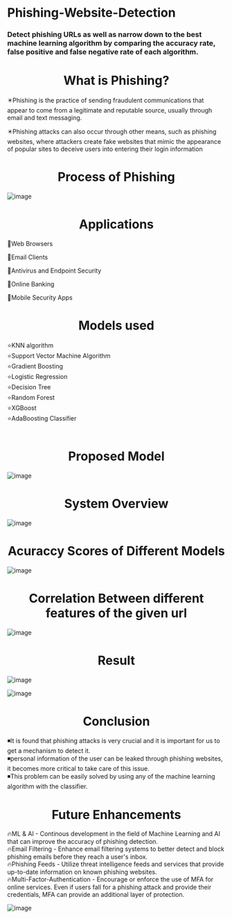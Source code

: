 # Phishing-Website-Detection
<h3>Detect phishing URLs as well as narrow down to the best machine learning algorithm by comparing the accuracy rate, false positive and false negative rate of each algorithm.</h3>

<h1 align="center">What is Phishing?</h1>

✴️Phishing is the practice of sending fraudulent communications that appear to come from a legitimate and reputable source, usually through email and text messaging.

✴️Phishing attacks can also occur through other means, such as phishing websites, where attackers create fake websites that mimic the appearance of popular sites to deceive users into entering their login information


<h1 align="center">Process of Phishing</h1>

![image](https://github.com/HashimHB/Phishing-Website-Detection/assets/78270317/f619a93f-94a4-4489-8e68-499d2dba316b)


<h1 align="center">Applications</h1>

📌Web Browsers

📌Email Clients

📌Antivirus and Endpoint Security 

📌Online Banking

📌Mobile Security Apps


<h1 align="center">Models used</h1>

⭐KNN algorithm <br>
⭐Support Vector Machine Algorithm <br>
⭐Gradient Boosting<br>
⭐Logistic Regression <br>
⭐Decision Tree<br>
⭐Random Forest<br>
⭐XGBoost<br>
⭐AdaBoosting Classifier<br> 


<h1 align="center">Proposed Model</h1>

![image](https://github.com/HashimHB/Phishing-Website-Detection/assets/78270317/8a1ddaa6-43f0-4bb1-80e2-adb60b0a3ddd)

<h1 align="center">System Overview</h1>

![image](https://github.com/HashimHB/Phishing-Website-Detection/assets/78270317/3fd614d9-667a-4a94-a636-bc8c1e7ad653)


<h1 align="center">Acuraccy Scores of Different Models</h1>

![image](https://github.com/HashimHB/Phishing-Website-Detection/assets/78270317/bab62c48-1d29-457a-8283-46b61a70129b)


 <h1 align="center">Correlation Between different features of the given url</h1>


![image](https://github.com/HashimHB/Phishing-Website-Detection/assets/78270317/773fe1b1-7b69-47a1-9489-b3304340ea90)


<h1 align="center">Result</h1>

![image](https://github.com/HashimHB/Phishing-Website-Detection/assets/78270317/a68e1983-dd6f-4d86-9869-5307cf2747bb)

![image](https://github.com/HashimHB/Phishing-Website-Detection/assets/78270317/61e797b0-4ab4-4c5a-81b8-cec0550fab43)




<h1 align="center">Conclusion</h1>

◾It is found that phishing attacks is very crucial and it is important for us to get a mechanism to detect it. <br>
◾personal information of the user can be leaked through phishing websites, it becomes more critical to take care of this issue.<br>
◾This problem can be easily solved by using any of the machine learning algorithm with the classifier. 


<h1 align="center">Future Enhancements</h1>

🔥ML & AI - Continous development in the field of Machine Learning and AI that can improve the accuracy of phishing detection.<br>
🔥Email Filtering - Enhance email filtering systems to better detect and block phishing emails before they reach a user's inbox.<br>
🔥Phishing Feeds - Utilize threat intelligence feeds and services that provide up-to-date information on known phishing websites.<br>
🔥Multi-Factor-Authentication - Encourage or enforce the use of MFA for online services. Even if users fall for a phishing attack and provide their credentials, MFA can provide an additional layer of protection.<br>


![image](https://github.com/HashimHB/Phishing-Website-Detection/assets/78270317/226271fa-d575-4f7f-98ec-b6ed3a73bf1f)


